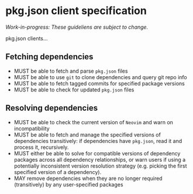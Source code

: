 # pkg.json client specification

_Work-in-progress: These guideliens are subject to change._

pkg.json clients...

## Fetching dependencies

- MUST be able to fetch and parse `pkg.json` files
- MUST be able to use `git` to clone dependencies and query git repo info
- MUST be able to fetch tagged commits for specified package versions
- MUST be able to check for updated `pkg.json` files

## Resolving dependencies

- MUST be able to check the current version of `Neovim` and warn on incompatibility
- MUST be able to fetch and manage the specified versions of dependencies transitively: if dependencies have `pkg.json`, read it and process it, recursively.
- MUST either be able to solve for compatible versions of dependency packages across all dependency relationships, or warn users if using a potentially inconsistent version resolution strategy (e.g. picking the first specified version of a dependency).
- MAY remove dependencies when they are no longer required (transitively) by any user-specified packages
